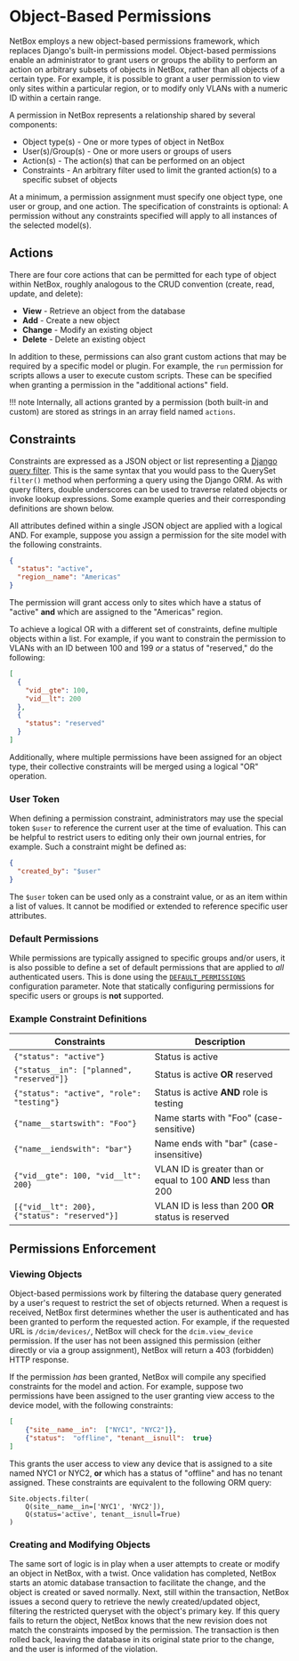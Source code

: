 # Object-Based Permissions

NetBox employs a new object-based permissions framework, which replaces Django's built-in permissions model. Object-based permissions enable an administrator to grant users or groups the ability to perform an action on arbitrary subsets of objects in NetBox, rather than all objects of a certain type. For example, it is possible to grant a user permission to view only sites within a particular region, or to modify only VLANs with a numeric ID within a certain range.

A permission in NetBox represents a relationship shared by several components:

* Object type(s) - One or more types of object in NetBox
* User(s)/Group(s) - One or more users or groups of users
* Action(s) - The action(s) that can be performed on an object
* Constraints - An arbitrary filter used to limit the granted action(s) to a specific subset of objects

At a minimum, a permission assignment must specify one object type, one user or group, and one action. The specification of constraints is optional: A permission without any constraints specified will apply to all instances of the selected model(s).

## Actions

There are four core actions that can be permitted for each type of object within NetBox, roughly analogous to the CRUD convention (create, read, update, and delete):

* **View** - Retrieve an object from the database
* **Add** - Create a new object
* **Change** - Modify an existing object
* **Delete** - Delete an existing object

In addition to these, permissions can also grant custom actions that may be required by a specific model or plugin. For example, the `run` permission for scripts allows a user to execute custom scripts. These can be specified when granting a permission in the "additional actions" field.

!!! note
    Internally, all actions granted by a permission (both built-in and custom) are stored as strings in an array field named `actions`.

## Constraints

Constraints are expressed as a JSON object or list representing a [Django query filter](https://docs.djangoproject.com/en/stable/ref/models/querysets/#field-lookups). This is the same syntax that you would pass to the QuerySet `filter()` method when performing a query using the Django ORM. As with query filters, double underscores can be used to traverse related objects or invoke lookup expressions. Some example queries and their corresponding definitions are shown below.

All attributes defined within a single JSON object are applied with a logical AND. For example, suppose you assign a permission for the site model with the following constraints.

```json
{
  "status": "active",
  "region__name": "Americas"
}
```

The permission will grant access only to sites which have a status of "active" **and** which are assigned to the "Americas" region.

To achieve a logical OR with a different set of constraints, define multiple objects within a list. For example, if you want to constrain the permission to VLANs with an ID between 100 and 199 _or_ a status of "reserved," do the following:

```json
[
  {
    "vid__gte": 100,
    "vid__lt": 200
  },
  {
    "status": "reserved"
  }
]
```

Additionally, where multiple permissions have been assigned for an object type, their collective constraints will be merged using a logical "OR" operation.

### User Token

When defining a permission constraint, administrators may use the special token `$user` to reference the current user at the time of evaluation. This can be helpful to restrict users to editing only their own journal entries, for example. Such a constraint might be defined as:

```json
{
  "created_by": "$user"
}
```

The `$user` token can be used only as a constraint value, or as an item within a list of values. It cannot be modified or extended to reference specific user attributes.

### Default Permissions

While permissions are typically assigned to specific groups and/or users, it is also possible to define a set of default permissions that are applied to _all_ authenticated users. This is done using the [`DEFAULT_PERMISSIONS`](../configuration/security.md#default_permissions) configuration parameter. Note that statically configuring permissions for specific users or groups is **not** supported.

### Example Constraint Definitions

| Constraints | Description |
| ----------- | ----------- |
| `{"status": "active"}` | Status is active |
| `{"status__in": ["planned", "reserved"]}` | Status is active **OR** reserved |
| `{"status": "active", "role": "testing"}` | Status is active **AND** role is testing |
| `{"name__startswith": "Foo"}` | Name starts with "Foo" (case-sensitive) |
| `{"name__iendswith": "bar"}` | Name ends with "bar" (case-insensitive) |
| `{"vid__gte": 100, "vid__lt": 200}` | VLAN ID is greater than or equal to 100 **AND** less than 200 |
| `[{"vid__lt": 200}, {"status": "reserved"}]` | VLAN ID is less than 200 **OR** status is reserved |

## Permissions Enforcement

### Viewing Objects

Object-based permissions work by filtering the database query generated by a user's request to restrict the set of objects returned. When a request is received, NetBox first determines whether the user is authenticated and has been granted to perform the requested action. For example, if the requested URL is `/dcim/devices/`, NetBox will check for the `dcim.view_device` permission. If the user has not been assigned this permission (either directly or via a group assignment), NetBox will return a 403 (forbidden) HTTP response.

If the permission _has_ been granted, NetBox will compile any specified constraints for the model and action. For example, suppose two permissions have been assigned to the user granting view access to the device model, with the following constraints:

```json
[
    {"site__name__in":  ["NYC1", "NYC2"]},
    {"status":  "offline", "tenant__isnull":  true}
]
```

This grants the user access to view any device that is assigned to a site named NYC1 or NYC2, **or** which has a status of "offline" and has no tenant assigned. These constraints are equivalent to the following ORM query:

```no-highlight
Site.objects.filter(
    Q(site__name__in=['NYC1', 'NYC2']),
    Q(status='active', tenant__isnull=True)
)
```

### Creating and Modifying Objects

The same sort of logic is in play when a user attempts to create or modify an object in NetBox, with a twist. Once validation has completed, NetBox starts an atomic database transaction to facilitate the change, and the object is created or saved normally. Next, still within the transaction, NetBox issues a second query to retrieve the newly created/updated object, filtering the restricted queryset with the object's primary key. If this query fails to return the object, NetBox knows that the new revision does not match the constraints imposed by the permission. The transaction is then rolled back, leaving the database in its original state prior to the change, and the user is informed of the violation.

